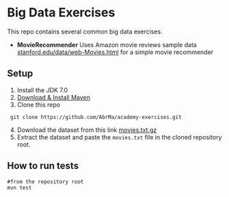 # Big Data Exercises

This repo contains several common big data exercises.

* **MovieRecommender** Uses Amazon movie reviews sample data   [stanford.edu/data/web-Movies.html](http://snap.stanford.edu/data/web-Movies.html) for a simple movie recommender

    
 
 
## Setup

1. Install the  JDK 7.0
2. [Download & Install Maven](http://maven.apache.org/download.cgi)
3. Clone this repo
```
 git clone https://github.com/AbrMa/academy-exercises.git
```
4. Download the dataset from this link [movies.txt.gz](https://snap.stanford.edu/data/movies.txt.gz)
5. Extract the dataset and paste the ```movies.txt``` file in the cloned repository root.
   
 
## How to run tests

    #from the repository root
    mvn test
